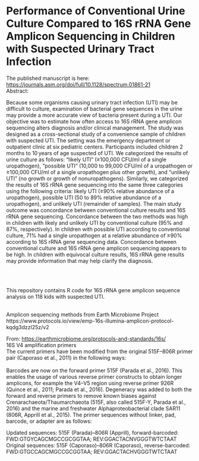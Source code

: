 # Performance of Conventional Urine Culture Compared to 16S rRNA Gene Amplicon Sequencing in Children with Suspected Urinary Tract Infection
The published manuscript is here:
https://journals.asm.org/doi/full/10.1128/spectrum.01861-21 <br>
Abstract:<br>
<p>Because some organisms causing urinary tract infection (UTI) may be difficult to culture, examination of bacterial gene sequences in the urine may provide a more accurate view of bacteria present during a UTI. Our objective was to estimate how often access to 16S rRNA gene amplicon sequencing alters diagnosis and/or clinical management. The study was designed as a cross-sectional study of a convenience sample of children with suspected UTI. The setting was the emergency department or outpatient clinic at six pediatric centers. Participants included children 2 months to 10 years of age suspected of UTI. We categorized the results of urine culture as follows: “likely UTI” (≥100,000 CFU/ml of a single uropathogen), “possible UTI” (10,000 to 99,000 CFU/ml of a uropathogen or ≥100,000 CFU/ml of a single uropathogen plus other growth), and “unlikely UTI” (no growth or growth of nonuropathogens). Similarly, we categorized the results of 16S rRNA gene sequencing into the same three categories using the following criteria: likely UTI (≥90% relative abundance of a uropathogen), possible UTI (50 to 89% relative abundance of a uropathogen), and unlikely UTI (remainder of samples). The main study outcome was concordance between conventional culture results and 16S rRNA gene sequencing. Concordance between the two methods was high in children with likely and unlikely UTI by conventional culture (95% and 87%, respectively). In children with possible UTI according to conventional culture, 71% had a single uropathogen at a relative abundance of ≥90% according to 16S rRNA gene sequencing data. Concordance between conventional culture and 16S rRNA gene amplicon sequencing appears to be high. In children with equivocal culture results, 16S rRNA gene results may provide information that may help clarify the diagnosis.</p> <br>
<br>




This repository contains R code for 16S rRNA gene amplicon sequence analysis on 118 kids with suspected UTI. <br>
<br>










<p>Amplicon sequencing methods from Earth Microbiome Project<br>
https://www.protocols.io/view/emp-16s-illumina-amplicon-protocol-kqdg3dzzl25z/v2<br>

From: https://earthmicrobiome.org/protocols-and-standards/16s/<br>
16S V4 amplification primers<br>
The current primers have been modified from the original 515F–806R primer pair (Caporaso et al., 2011) in the following ways:<br>
<br>
Barcodes are now on the forward primer 515F (Parada et al., 2016). This enables the usage of various reverse primer constructs to obtain longer amplicons, for example the V4–V5 region using reverse primer 926R (Quince et al., 2011; Parada et al., 2016).
Degeneracy was added to both the forward and reverse primers to remove known biases against Crenarachaeota/Thaumarchaeota (515F, also called 515F-Y, Parada et al., 2016) and the marine and freshwater Alphaproteobacterial clade SAR11 (806R, Apprill et al., 2015).
The primer sequences without linker, pad, barcode, or adapter are as follows:<br>

Updated sequences: 515F (Parada)–806R (Apprill), forward-barcoded:<br>
FWD:GTGYCAGCMGCCGCGGTAA; REV:GGACTACNVGGGTWTCTAAT<br>
Original sequences: 515F (Caporaso)–806R (Caporaso), reverse-barcoded:<br>
FWD:GTGCCAGCMGCCGCGGTAA; REV:GGACTACHVGGGTWTCTAAT <p> <br>
